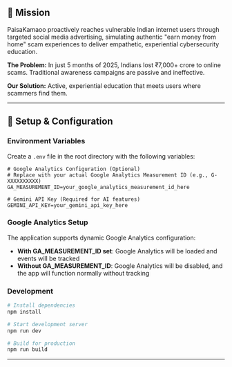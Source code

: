 ## 🎯 Mission

PaisaKamaoo proactively reaches vulnerable Indian internet users through targeted social media advertising, simulating authentic "earn money from home" scam experiences to deliver empathetic, experiential cybersecurity education.

**The Problem:** In just 5 months of 2025, Indians lost ₹7,000+ crore to online scams. Traditional awareness campaigns are passive and ineffective.

**Our Solution:** Active, experiential education that meets users where scammers find them.

---

## 🚀 Setup & Configuration

### Environment Variables

Create a `.env` file in the root directory with the following variables:

```env
# Google Analytics Configuration (Optional)
# Replace with your actual Google Analytics Measurement ID (e.g., G-XXXXXXXXXX)
GA_MEASUREMENT_ID=your_google_analytics_measurement_id_here

# Gemini API Key (Required for AI features)
GEMINI_API_KEY=your_gemini_api_key_here
```

### Google Analytics Setup

The application supports dynamic Google Analytics configuration:

- **With GA_MEASUREMENT_ID set**: Google Analytics will be loaded and events will be tracked
- **Without GA_MEASUREMENT_ID**: Google Analytics will be disabled, and the app will function normally without tracking

### Development

```bash
# Install dependencies
npm install

# Start development server
npm run dev

# Build for production
npm run build
```

---
